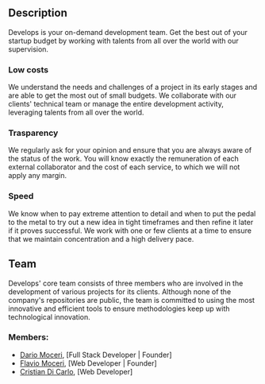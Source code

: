 ## Description

Develops is your on-demand development team. Get the best out of your startup budget by working with talents from all over the world with our supervision.

### Low costs

We understand the needs and challenges of a project in its early stages and are able to get the most out of small budgets. We collaborate with our clients' technical team or manage the entire development activity, leveraging talents from all over the world.

### Trasparency

We regularly ask for your opinion and ensure that you are always aware of the status of the work. You will know exactly the remuneration of each external collaborator and the cost of each service, to which we will not apply any margin.

### Speed

We know when to pay extreme attention to detail and when to put the pedal to the metal to try out a new idea in tight timeframes and then refine it later if it proves successful. We work with one or few clients at a time to ensure that we maintain concentration and a high delivery pace.

## Team

Develops' core team consists of three members who are involved in the development of various projects for its clients. Although none of the company's repositories are public, the team is committed to using the most innovative and efficient tools to ensure methodologies keep up with technological innovation.

### Members:

- [Dario Moceri](https://github.com/itsdeka), [Full Stack Developer | Founder]
- [Flavio Moceri](https://github.com/flaviomoceri), [Web Developer | Founder]
- [Cristian Di Carlo](https://github.com/Okazakee), [Web Developer]
